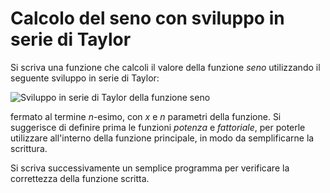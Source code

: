 # Calcolo del seno con sviluppo in serie di Taylor

Si scriva una funzione che calcoli il valore della funzione *seno* utilizzando il seguente sviluppo in serie di Taylor:

![Sviluppo in serie di Taylor della funzione seno](https://wikimedia.org/api/rest_v1/media/math/render/svg/5700b5e5140d8f03669ab3ff206b80be833db034)

fermato al termine *n*-esimo, con *x* e *n* parametri della funzione. Si suggerisce di definire prima le funzioni *potenza* e *fattoriale*, per poterle utilizzare all'interno della funzione principale, in modo da semplificarne la scrittura.

Si scriva successivamente un semplice programma per verificare la correttezza della funzione scritta.
